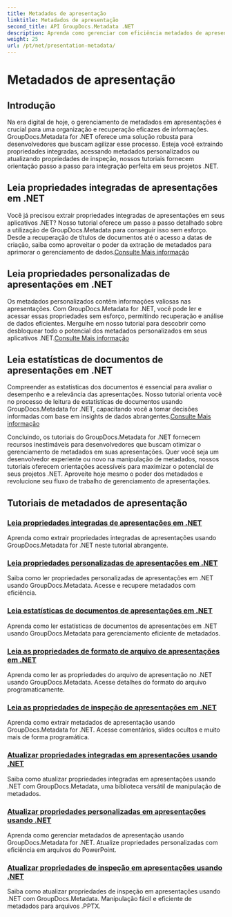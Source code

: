 ```yaml
---
title: Metadados de apresentação
linktitle: Metadados de apresentação
second_title: API GroupDocs.Metadata .NET
description: Aprenda como gerenciar com eficiência metadados de apresentação em .NET usando tutoriais GroupDocs.Metadata. Acesse propriedades integradas e personalizadas com facilidade.
weight: 25
url: /pt/net/presentation-metadata/
---
```


# Metadados de apresentação

## Introdução

Na era digital de hoje, o gerenciamento de metadados em apresentações é crucial para uma organização e recuperação eficazes de informações. GroupDocs.Metadata for .NET oferece uma solução robusta para desenvolvedores que buscam agilizar esse processo. Esteja você extraindo propriedades integradas, acessando metadados personalizados ou atualizando propriedades de inspeção, nossos tutoriais fornecem orientação passo a passo para integração perfeita em seus projetos .NET.

## Leia propriedades integradas de apresentações em .NET

 Você já precisou extrair propriedades integradas de apresentações em seus aplicativos .NET? Nosso tutorial oferece um passo a passo detalhado sobre a utilização de GroupDocs.Metadata para conseguir isso sem esforço. Desde a recuperação de títulos de documentos até o acesso a datas de criação, saiba como aproveitar o poder da extração de metadados para aprimorar o gerenciamento de dados.[Consulte Mais informação](./read-built-in-properties-presentations/)

## Leia propriedades personalizadas de apresentações em .NET

Os metadados personalizados contêm informações valiosas nas apresentações. Com GroupDocs.Metadata for .NET, você pode ler e acessar essas propriedades sem esforço, permitindo recuperação e análise de dados eficientes. Mergulhe em nosso tutorial para descobrir como desbloquear todo o potencial dos metadados personalizados em seus aplicativos .NET.[Consulte Mais informação](./read-custom-properties-presentations/)

## Leia estatísticas de documentos de apresentações em .NET

 Compreender as estatísticas dos documentos é essencial para avaliar o desempenho e a relevância das apresentações. Nosso tutorial orienta você no processo de leitura de estatísticas de documentos usando GroupDocs.Metadata for .NET, capacitando você a tomar decisões informadas com base em insights de dados abrangentes.[Consulte Mais informação](./read-document-statistics-presentations/)

Concluindo, os tutoriais do GroupDocs.Metadata for .NET fornecem recursos inestimáveis para desenvolvedores que buscam otimizar o gerenciamento de metadados em suas apresentações. Quer você seja um desenvolvedor experiente ou novo na manipulação de metadados, nossos tutoriais oferecem orientações acessíveis para maximizar o potencial de seus projetos .NET. Aproveite hoje mesmo o poder dos metadados e revolucione seu fluxo de trabalho de gerenciamento de apresentações.

## Tutoriais de metadados de apresentação
### [Leia propriedades integradas de apresentações em .NET](./read-built-in-properties-presentations/)
Aprenda como extrair propriedades integradas de apresentações usando GroupDocs.Metadata for .NET neste tutorial abrangente.
### [Leia propriedades personalizadas de apresentações em .NET](./read-custom-properties-presentations/)
Saiba como ler propriedades personalizadas de apresentações em .NET usando GroupDocs.Metadata. Acesse e recupere metadados com eficiência.
### [Leia estatísticas de documentos de apresentações em .NET](./read-document-statistics-presentations/)
Aprenda como ler estatísticas de documentos de apresentações em .NET usando GroupDocs.Metadata para gerenciamento eficiente de metadados.
### [Leia as propriedades de formato de arquivo de apresentações em .NET](./read-file-format-properties-presentations/)
Aprenda como ler as propriedades do arquivo de apresentação no .NET usando GroupDocs.Metadata. Acesse detalhes do formato do arquivo programaticamente.
### [Leia as propriedades de inspeção de apresentações em .NET](./read-inspection-properties-presentations/)
Aprenda como extrair metadados de apresentação usando GroupDocs.Metadata for .NET. Acesse comentários, slides ocultos e muito mais de forma programática.
### [Atualizar propriedades integradas em apresentações usando .NET](./update-built-in-properties-presentations/)
Saiba como atualizar propriedades integradas em apresentações usando .NET com GroupDocs.Metadata, uma biblioteca versátil de manipulação de metadados.
### [Atualizar propriedades personalizadas em apresentações usando .NET](./update-custom-properties-presentations/)
Aprenda como gerenciar metadados de apresentação usando GroupDocs.Metadata for .NET. Atualize propriedades personalizadas com eficiência em arquivos do PowerPoint.
### [Atualizar propriedades de inspeção em apresentações usando .NET](./update-inspection-properties-presentations/)
Saiba como atualizar propriedades de inspeção em apresentações usando .NET com GroupDocs.Metadata. Manipulação fácil e eficiente de metadados para arquivos .PPTX.